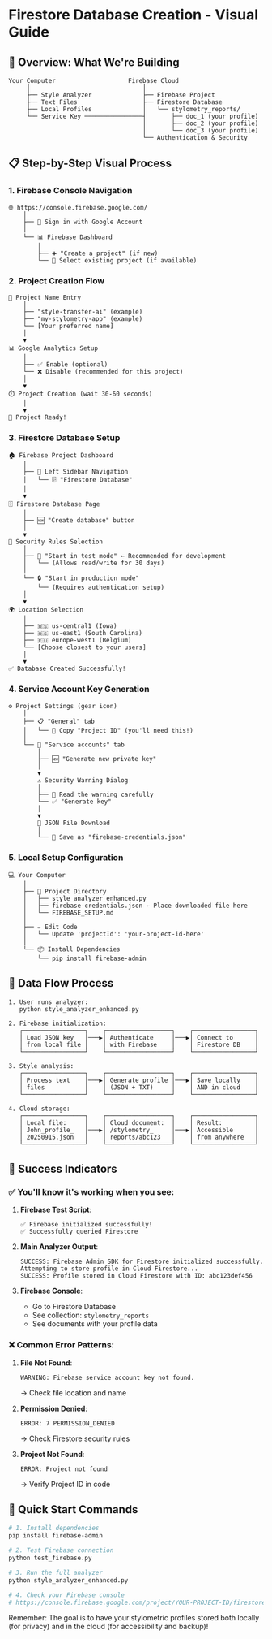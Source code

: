 # Firestore Database Creation - Visual Guide

## 🎯 Overview: What We're Building

```
Your Computer                    Firebase Cloud
     │                               │
     ├── Style Analyzer              ├── Firebase Project
     ├── Text Files                  ├── Firestore Database
     ├── Local Profiles              │   └── stylometry_reports/
     └── Service Key ────────────────┤       ├── doc_1 (your profile)
                                     │       ├── doc_2 (your profile)
                                     │       └── doc_3 (your profile)
                                     └── Authentication & Security
```

## 📋 Step-by-Step Visual Process

### 1. Firebase Console Navigation

```
🌐 https://console.firebase.google.com/
    │
    ├── 🔑 Sign in with Google Account
    │
    └── 📊 Firebase Dashboard
        │
        ├── ➕ "Create a project" (if new)
        └── 📁 Select existing project (if available)
```

### 2. Project Creation Flow

```
📝 Project Name Entry
    │
    ├── "style-transfer-ai" (example)
    ├── "my-stylometry-app" (example)
    └── [Your preferred name]
    │
    ▼
📊 Google Analytics Setup
    │
    ├── ✅ Enable (optional)
    └── ❌ Disable (recommended for this project)
    │
    ▼
⏱️ Project Creation (wait 30-60 seconds)
    │
    ▼
🎉 Project Ready!
```

### 3. Firestore Database Setup

```
🏠 Firebase Project Dashboard
    │
    ├── 📂 Left Sidebar Navigation
    │   └── 🗄️ "Firestore Database"
    │
    ▼
🗄️ Firestore Database Page
    │
    ├── 🆕 "Create database" button
    │
    ▼
🔐 Security Rules Selection
    │
    ├── 🧪 "Start in test mode" ← Recommended for development
    │   └── (Allows read/write for 30 days)
    │
    └── 🔒 "Start in production mode"
        └── (Requires authentication setup)
    │
    ▼
🌍 Location Selection
    │
    ├── 🇺🇸 us-central1 (Iowa)
    ├── 🇺🇸 us-east1 (South Carolina)
    ├── 🇪🇺 europe-west1 (Belgium)
    └── [Choose closest to your users]
    │
    ▼
✅ Database Created Successfully!
```

### 4. Service Account Key Generation

```
⚙️ Project Settings (gear icon)
    │
    ├── 📋 "General" tab
    │   └── 📝 Copy "Project ID" (you'll need this!)
    │
    └── 🔑 "Service accounts" tab
        │
        ├── 🆕 "Generate new private key"
        │
        ▼
        ⚠️ Security Warning Dialog
        │
        ├── 📖 Read the warning carefully
        └── ✅ "Generate key"
        │
        ▼
        💾 JSON File Download
        │
        └── 📁 Save as "firebase-credentials.json"
```

### 5. Local Setup Configuration

```
💻 Your Computer
    │
    ├── 📁 Project Directory
    │   ├── style_analyzer_enhanced.py
    │   ├── firebase-credentials.json ← Place downloaded file here
    │   └── FIREBASE_SETUP.md
    │
    ├── ✏️ Edit Code
    │   └── Update 'projectId': 'your-project-id-here'
    │
    └── 📦 Install Dependencies
        └── pip install firebase-admin
```

## 🔄 Data Flow Process

```
1. User runs analyzer:
   python style_analyzer_enhanced.py
   
2. Firebase initialization:
   ┌─────────────────┐    ┌──────────────────┐    ┌─────────────────┐
   │ Load JSON key   │───▶│ Authenticate     │───▶│ Connect to      │
   │ from local file │    │ with Firebase    │    │ Firestore DB    │
   └─────────────────┘    └──────────────────┘    └─────────────────┘
   
3. Style analysis:
   ┌─────────────────┐    ┌──────────────────┐    ┌─────────────────┐
   │ Process text    │───▶│ Generate profile │───▶│ Save locally    │
   │ files           │    │ (JSON + TXT)     │    │ AND in cloud    │
   └─────────────────┘    └──────────────────┘    └─────────────────┘
   
4. Cloud storage:
   ┌─────────────────┐    ┌──────────────────┐    ┌─────────────────┐
   │ Local file:     │    │ Cloud document:  │    │ Result:         │
   │ John_profile_   │───▶│ /stylometry_     │───▶│ Accessible      │
   │ 20250915.json   │    │ reports/abc123   │    │ from anywhere   │
   └─────────────────┘    └──────────────────┘    └─────────────────┘
```

## 🎯 Success Indicators

### ✅ You'll know it's working when you see:

1. **Firebase Test Script**:
   ```
   ✅ Firebase initialized successfully!
   ✅ Successfully queried Firestore
   ```

2. **Main Analyzer Output**:
   ```
   SUCCESS: Firebase Admin SDK for Firestore initialized successfully.
   Attempting to store profile in Cloud Firestore...
   SUCCESS: Profile stored in Cloud Firestore with ID: abc123def456
   ```

3. **Firebase Console**:
   - Go to Firestore Database
   - See collection: `stylometry_reports`
   - See documents with your profile data

### ❌ Common Error Patterns:

1. **File Not Found**:
   ```
   WARNING: Firebase service account key not found.
   ```
   → Check file location and name

2. **Permission Denied**:
   ```
   ERROR: 7 PERMISSION_DENIED
   ```
   → Check Firestore security rules

3. **Project Not Found**:
   ```
   ERROR: Project not found
   ```
   → Verify Project ID in code

## 🚀 Quick Start Commands

```bash
# 1. Install dependencies
pip install firebase-admin

# 2. Test Firebase connection
python test_firebase.py

# 3. Run the full analyzer
python style_analyzer_enhanced.py

# 4. Check your Firebase console
# https://console.firebase.google.com/project/YOUR-PROJECT-ID/firestore
```

Remember: The goal is to have your stylometric profiles stored both locally (for privacy) and in the cloud (for accessibility and backup)!